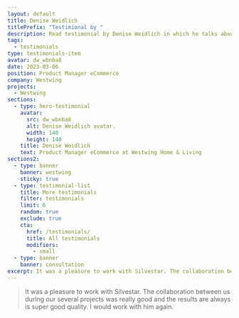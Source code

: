 ```yaml
---
layout: default
title: Denise Weidlich
titlePrefix: "Testimional by "
description: Read testimonial by Denise Weidlich in which he talks about his positive experience in working with Silvestar Bistrović.
tags:
  - testimonials
type: testimonials-item
avatar: dw_wbnba8
date: 2023-03-06
position: Product Manager eCommerce
company: Westwing
projects:
  - Westwing
sections:
  - type: hero-testimonial
    avatar:
      src: dw_wbnba8
      alt: Denise Weidlich avatar.
      width: 140
      height: 140
    title: Denise Weidlich
    text: Product Manager eCommerce at Westwing Home & Living
sections2:
  - type: banner
    banner: westwing
    sticky: true
  - type: testimonial-list
    title: More testimonials
    filter: testimonials
    limit: 6
    random: true
    exclude: true
    cta:
      href: /testimonials/
      title: All testimonials
      modifiers:
        - small
  - type: banner
    banner: consultation
excerpt: It was a pleasure to work with Silvestar. The collaboration between us during our...
---
```


> It was a pleasure to work with Silvestar. The collaboration between us during our several projects was really good and the results are always is super good quality. I would work with him again.
